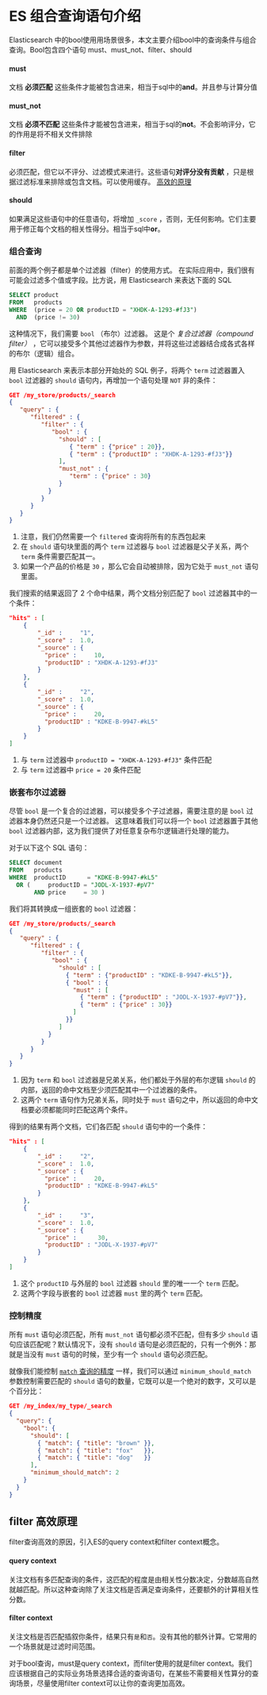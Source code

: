 # ES 组合查询语句介绍

Elasticsearch 中的bool使用用场景很多，本文主要介绍bool中的查询条件与组合查询。Bool包含四个语句 must、must_not、filter、should

#### must

文档 **必须匹配** 这些条件才能被包含进来，相当于sql中的**and**。并且参与计算分值

#### must_not

文档 **必须不匹配** 这些条件才能被包含进来，相当于sql的**not**。不会影响评分，它的作用是将不相关文件排除

#### filter

必须匹配，但它以不评分、过滤模式来进行。这些语句**对评分没有贡献** ，只是根据过滤标准来排除或包含文档。可以使用缓存。 [高效的原理](#filter)

#### should

如果满足这些语句中的任意语句，将增加 `_score` ，否则，无任何影响。它们主要用于修正每个文档的相关性得分。相当于sql中**or**。

### 组合查询

前面的两个例子都是单个过滤器（filter）的使用方式。 在实际应用中，我们很有可能会过滤多个值或字段。比方说，用 Elasticsearch 来表达下面的 SQL 

```sql
SELECT product
FROM   products
WHERE  (price = 20 OR productID = "XHDK-A-1293-#fJ3")
  AND  (price != 30)
```

这种情况下，我们需要 `bool` （布尔）过滤器。 这是个 *复合过滤器（compound filter）* ，它可以接受多个其他过滤器作为参数，并将这些过滤器结合成各式各样的布尔（逻辑）组合。

用 Elasticsearch 来表示本部分开始处的 SQL 例子，将两个 `term` 过滤器置入 `bool` 过滤器的 `should` 语句内，再增加一个语句处理 `NOT` 非的条件：

```json
GET /my_store/products/_search
{
   "query" : {
      "filtered" : { 
         "filter" : {
            "bool" : {
              "should" : [
                 { "term" : {"price" : 20}}, 
                 { "term" : {"productID" : "XHDK-A-1293-#fJ3"}} 
              ],
              "must_not" : {
                 "term" : {"price" : 30} 
              }
           }
         }
      }
   }
}
```

1. 注意，我们仍然需要一个 `filtered` 查询将所有的东西包起来
2. 在 `should` 语句块里面的两个 `term` 过滤器与 `bool` 过滤器是父子关系，两个 `term` 条件需要匹配其一。
3. 如果一个产品的价格是 `30` ，那么它会自动被排除，因为它处于 `must_not` 语句里面。

我们搜索的结果返回了 2 个命中结果，两个文档分别匹配了 `bool` 过滤器其中的一个条件：

```json
"hits" : [
    {
        "_id" :     "1",
        "_score" :  1.0,
        "_source" : {
          "price" :     10,
          "productID" : "XHDK-A-1293-#fJ3" 
        }
    },
    {
        "_id" :     "2",
        "_score" :  1.0,
        "_source" : {
          "price" :     20, 
          "productID" : "KDKE-B-9947-#kL5"
        }
    }
]
```

1. 与 `term` 过滤器中 `productID = "XHDK-A-1293-#fJ3"` 条件匹配
2. 与 `term` 过滤器中 `price = 20` 条件匹配

### 嵌套布尔过滤器

尽管 `bool` 是一个复合的过滤器，可以接受多个子过滤器，需要注意的是 `bool` 过滤器本身仍然还只是一个过滤器。 这意味着我们可以将一个 `bool` 过滤器置于其他 `bool` 过滤器内部，这为我们提供了对任意复杂布尔逻辑进行处理的能力。

对于以下这个 SQL 语句：

```sql
SELECT document
FROM   products
WHERE  productID      = "KDKE-B-9947-#kL5"
  OR (     productID = "JODL-X-1937-#pV7"
       AND price     = 30 )
```

我们将其转换成一组嵌套的 `bool` 过滤器：

```json
GET /my_store/products/_search
{
   "query" : {
      "filtered" : {
         "filter" : {
            "bool" : {
              "should" : [
                { "term" : {"productID" : "KDKE-B-9947-#kL5"}}, 
                { "bool" : { 
                  "must" : [
                    { "term" : {"productID" : "JODL-X-1937-#pV7"}}, 
                    { "term" : {"price" : 30}} 
                  ]
                }}
              ]
           }
         }
      }
   }
}
```

1. 因为 `term` 和 `bool` 过滤器是兄弟关系，他们都处于外层的布尔逻辑 `should` 的内部，返回的命中文档至少须匹配其中一个过滤器的条件。
2. 这两个 `term` 语句作为兄弟关系，同时处于 `must` 语句之中，所以返回的命中文档要必须都能同时匹配这两个条件。

得到的结果有两个文档，它们各匹配 `should` 语句中的一个条件：

```json
"hits" : [
    {
        "_id" :     "2",
        "_score" :  1.0,
        "_source" : {
          "price" :     20,
          "productID" : "KDKE-B-9947-#kL5" 
        }
    },
    {
        "_id" :     "3",
        "_score" :  1.0,
        "_source" : {
          "price" :      30, 
          "productID" : "JODL-X-1937-#pV7" 
        }
    }
]
```

1. 这个 `productID` 与外层的 `bool` 过滤器 `should` 里的唯一一个 `term` 匹配。
2. 这两个字段与嵌套的 `bool` 过滤器 `must` 里的两个 `term` 匹配。

### 控制精度

所有 `must` 语句必须匹配，所有 `must_not` 语句都必须不匹配，但有多少 `should` 语句应该匹配呢？默认情况下，没有 `should` 语句是必须匹配的，只有一个例外：那就是当没有 `must` 语句的时候，至少有一个 `should` 语句必须匹配。

就像我们能控制 [`match` 查询的精度](https://www.elastic.co/guide/cn/elasticsearch/guide/current/match-multi-word.html#match-precision) 一样，我们可以通过 `minimum_should_match` 参数控制需要匹配的 `should` 语句的数量，它既可以是一个绝对的数字，又可以是个百分比：

```json
GET /my_index/my_type/_search
{
  "query": {
    "bool": {
      "should": [
        { "match": { "title": "brown" }},
        { "match": { "title": "fox"   }},
        { "match": { "title": "dog"   }}
      ],
      "minimum_should_match": 2 
    }
  }
}
```



## <span id="filter">filter 高效原理</span>

filter查询高效的原因，引入ES的query context和filter context概念。

#### query context

关注文档有多匹配查询的条件，这匹配的程度是由相关性分数决定，分数越高自然就越匹配。所以这种查询除了关注文档是否满足查询条件，还要额外的计算相关性分数。

#### filter context

关注文档是否匹配插叙你条件，结果只有`是`和`否`。没有其他的额外计算。它常用的一个场景就是过滤时间范围。

对于bool查询，must是query context，而filter使用的就是filter context。我们应该根据自己的实际业务场景选择合适的查询语句，在某些不需要相关性算分的查询场景，尽量使用filter context可以让你的查询更加高效。

